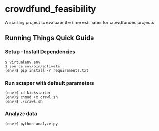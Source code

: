 # crowdfund_feasibility
A starting project to evaluate the time estimates for crowdfunded projects


## Running Things Quick Guide
### Setup - Install Dependencies
```
$ virtualenv env
$ source env/bin/activate
(env)$ pip install -r requirements.txt
```

### Run scraper with default parameters
```
(env)$ cd kickstarter
(env)$ chmod +x crawl.sh
(env)$ ./crawl.sh
```

### Analyze data
```
(env)$ python analyze.py
```

